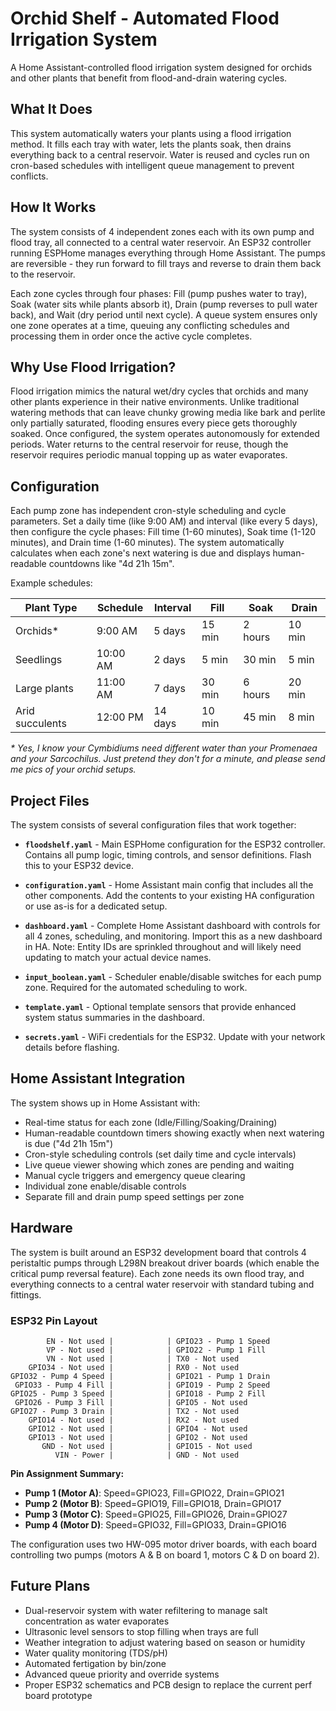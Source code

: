 # Orchid Shelf - Automated Flood Irrigation System

A Home Assistant-controlled flood irrigation system designed for orchids and other plants that benefit from flood-and-drain watering cycles.

## What It Does

This system automatically waters your plants using a flood irrigation method. It fills each tray with water, lets the plants soak, then drains everything back to a central reservoir. Water is reused and cycles run on cron-based schedules with intelligent queue management to prevent conflicts.

## How It Works

The system consists of 4 independent zones each with its own pump and flood tray, all connected to a central water reservoir. An ESP32 controller running ESPHome manages everything through Home Assistant. The pumps are reversible - they run forward to fill trays and reverse to drain them back to the reservoir.

Each zone cycles through four phases: Fill (pump pushes water to tray), Soak (water sits while plants absorb it), Drain (pump reverses to pull water back), and Wait (dry period until next cycle). A queue system ensures only one zone operates at a time, queuing any conflicting schedules and processing them in order once the active cycle completes.

## Why Use Flood Irrigation?

Flood irrigation mimics the natural wet/dry cycles that orchids and many other plants experience in their native environments. Unlike traditional watering methods that can leave chunky growing media like bark and perlite only partially saturated, flooding ensures every piece gets thoroughly soaked. Once configured, the system operates autonomously for extended periods. Water returns to the central reservoir for reuse, though the reservoir requires periodic manual topping up as water evaporates.

## Configuration

Each pump zone has independent cron-style scheduling and cycle parameters. Set a daily time (like 9:00 AM) and interval (like every 5 days), then configure the cycle phases: Fill time (1-60 minutes), Soak time (1-120 minutes), and Drain time (1-60 minutes). The system automatically calculates when each zone's next watering is due and displays human-readable countdowns like "4d 21h 15m".

Example schedules:

| Plant Type | Schedule | Interval | Fill | Soak | Drain |
|------------|----------|----------|------|------|-------|
| Orchids* | 9:00 AM | 5 days | 15 min | 2 hours | 10 min |
| Seedlings | 10:00 AM | 2 days | 5 min | 30 min | 5 min |
| Large plants | 11:00 AM | 7 days | 30 min | 6 hours | 20 min |
| Arid succulents | 12:00 PM | 14 days | 10 min | 45 min | 8 min |

*\* Yes, I know your Cymbidiums need different water than your Promenaea and your Sarcochilus. Just pretend they don't for a minute, and please send me pics of your orchid setups.*

## Project Files

The system consists of several configuration files that work together:

- **`floodshelf.yaml`** - Main ESPHome configuration for the ESP32 controller. Contains all pump logic, timing controls, and sensor definitions. Flash this to your ESP32 device.

- **`configuration.yaml`** - Home Assistant main config that includes all the other components. Add the contents to your existing HA configuration or use as-is for a dedicated setup.

- **`dashboard.yaml`** - Complete Home Assistant dashboard with controls for all 4 zones, scheduling, and monitoring. Import this as a new dashboard in HA. Note: Entity IDs are sprinkled throughout and will likely need updating to match your actual device names.

- **`input_boolean.yaml`** - Scheduler enable/disable switches for each pump zone. Required for the automated scheduling to work.

- **`template.yaml`** - Optional template sensors that provide enhanced system status summaries in the dashboard.

- **`secrets.yaml`** - WiFi credentials for the ESP32. Update with your network details before flashing.

## Home Assistant Integration

The system shows up in Home Assistant with:
- Real-time status for each zone (Idle/Filling/Soaking/Draining)
- Human-readable countdown timers showing exactly when next watering is due ("4d 21h 15m")  
- Cron-style scheduling controls (set daily time and cycle intervals)
- Live queue viewer showing which zones are pending and waiting
- Manual cycle triggers and emergency queue clearing
- Individual zone enable/disable controls
- Separate fill and drain pump speed settings per zone

## Hardware

The system is built around an ESP32 development board that controls 4 peristaltic pumps through L298N breakout driver boards (which enable the critical pump reversal feature). Each zone needs its own flood tray, and everything connects to a central water reservoir with standard tubing and fittings.

### ESP32 Pin Layout

```
        EN - Not used |            | GPIO23 - Pump 1 Speed
        VP - Not used |            | GPIO22 - Pump 1 Fill
        VN - Not used |            | TX0 - Not used
    GPIO34 - Not used |            | RX0 - Not used
GPIO32 - Pump 4 Speed |            | GPIO21 - Pump 1 Drain
 GPIO33 - Pump 4 Fill |            | GPIO19 - Pump 2 Speed
GPIO25 - Pump 3 Speed |            | GPIO18 - Pump 2 Fill
 GPIO26 - Pump 3 Fill |            | GPIO5 - Not used
GPIO27 - Pump 3 Drain |            | TX2 - Not used
    GPIO14 - Not used |            | RX2 - Not used
    GPIO12 - Not used |            | GPIO4 - Not used
    GPIO13 - Not used |            | GPIO2 - Not used
       GND - Not used |            | GPIO15 - Not used
          VIN - Power |            | GND - Not used
```

**Pin Assignment Summary:**
- **Pump 1 (Motor A)**: Speed=GPIO23, Fill=GPIO22, Drain=GPIO21
- **Pump 2 (Motor B)**: Speed=GPIO19, Fill=GPIO18, Drain=GPIO17  
- **Pump 3 (Motor C)**: Speed=GPIO25, Fill=GPIO26, Drain=GPIO27
- **Pump 4 (Motor D)**: Speed=GPIO32, Fill=GPIO33, Drain=GPIO16

The configuration uses two HW-095 motor driver boards, with each board controlling two pumps (motors A & B on board 1, motors C & D on board 2).

## Future Plans

- Dual-reservoir system with water refiltering to manage salt concentration as water evaporates
- Ultrasonic level sensors to stop filling when trays are full
- Weather integration to adjust watering based on season or humidity
- Water quality monitoring (TDS/pH)
- Automated fertigation by bin/zone
- Advanced queue priority and override systems
- Proper ESP32 schematics and PCB design to replace the current perf board prototype
